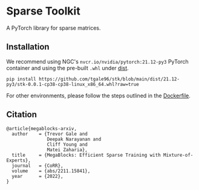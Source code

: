 # Sparse Toolkit

A PyTorch library for sparse matrices.

## Installation

We recommend using NGC's `nvcr.io/nvidia/pytorch:21.12-py3` PyTorch container and using the pre-built `.whl` under [dist](https://github.com/tgale96/stk/tree/main/dist).

`pip install https://github.com/tgale96/stk/blob/main/dist/21.12-py3/stk-0.0.1-cp38-cp38-linux_x86_64.whl?raw=true`

For other environments, please follow the steps outlined in the [Dockerfile](https://github.com/tgale96/stk/blob/main/Dockerfile).

## Citation

```
@article{megablocks-arxiv,
  author    = {Trevor Gale and
               Deepak Narayanan and
               Cliff Young and
               Matei Zaharia},
  title     = {MegaBlocks: Efficient Sparse Training with Mixture-of-Experts},
  journal   = {CoRR},
  volume    = {abs/2211.15841},
  year      = {2022},
}
```
